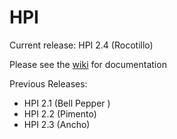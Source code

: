 HPI
===

Current release: HPI 2.4 (Rocotillo)

Please see the <a href='https://github.com/tsgrp/hpi/wiki'>wiki</a> for documentation

Previous Releases:

- HPI 2.1 (Bell Pepper )
- HPI 2.2 (Pimento)
- HPI 2.3 (Ancho)
